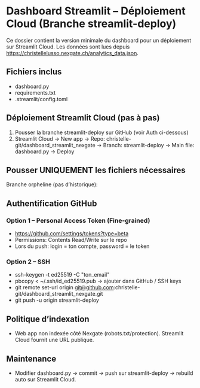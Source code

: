 # Dashboard Streamlit – Déploiement Cloud (Branche streamlit-deploy)

Ce dossier contient la version minimale du dashboard pour un déploiement sur Streamlit Cloud. Les données sont lues depuis https://christellelusso.nexgate.ch/analytics_data.json.

## Fichiers inclus
- dashboard.py
- requirements.txt
- .streamlit/config.toml

## Déploiement Streamlit Cloud (pas à pas)
1. Pousser la branche streamlit-deploy sur GitHub (voir Auth ci-dessous)
2. Streamlit Cloud → New app → Repo: christelle-git/dashboard_streamlit_nexgate → Branch: streamlit-deploy → Main file: dashboard.py → Deploy

## Pousser UNIQUEMENT les fichiers nécessaires
Branche orpheline (pas d’historique):




## Authentification GitHub
### Option 1 – Personal Access Token (Fine-grained)
- https://github.com/settings/tokens?type=beta
- Permissions: Contents Read/Write sur le repo
- Lors du push: login = ton compte, password = le token

### Option 2 – SSH
- ssh-keygen -t ed25519 -C "ton_email"
- pbcopy < ~/.ssh/id_ed25519.pub → ajouter dans GitHub / SSH keys
- git remote set-url origin git@github.com:christelle-git/dashboard_streamlit_nexgate.git
- git push -u origin streamlit-deploy

## Politique d’indexation
- Web app non indexée côté Nexgate (robots.txt/protection). Streamlit Cloud fournit une URL publique.

## Maintenance
- Modifier dashboard.py → commit → push sur streamlit-deploy → rebuild auto sur Streamlit Cloud.
